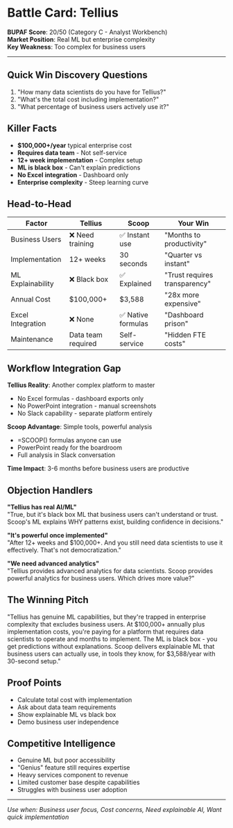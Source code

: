 # Battle Card: Tellius

**BUPAF Score**: 20/50 (Category C - Analyst Workbench)  
**Market Position**: Real ML but enterprise complexity  
**Key Weakness**: Too complex for business users

---

## Quick Win Discovery Questions
1. "How many data scientists do you have for Tellius?"
2. "What's the total cost including implementation?"
3. "What percentage of business users actively use it?"

## Killer Facts
- **$100,000+/year** typical enterprise cost
- **Requires data team** - Not self-service
- **12+ week implementation** - Complex setup
- **ML is black box** - Can't explain predictions
- **No Excel integration** - Dashboard only
- **Enterprise complexity** - Steep learning curve

## Head-to-Head

| Factor | Tellius | Scoop | Your Win |
|--------|---------|-------|----------|
| Business Users | ❌ Need training | ✅ Instant use | "Months to productivity" |
| Implementation | 12+ weeks | 30 seconds | "Quarter vs instant" |
| ML Explainability | ❌ Black box | ✅ Explained | "Trust requires transparency" |
| Annual Cost | $100,000+ | $3,588 | "28x more expensive" |
| Excel Integration | ❌ None | ✅ Native formulas | "Dashboard prison" |
| Maintenance | Data team required | Self-service | "Hidden FTE costs" |

## Workflow Integration Gap

**Tellius Reality**: Another complex platform to master
- No Excel formulas - dashboard exports only
- No PowerPoint integration - manual screenshots
- No Slack capability - separate platform entirely

**Scoop Advantage**: Simple tools, powerful analysis
- =SCOOP() formulas anyone can use
- PowerPoint ready for the boardroom
- Full analysis in Slack conversation

**Time Impact**: 3-6 months before business users are productive

## Objection Handlers

**"Tellius has real AI/ML"**  
"True, but it's black box ML that business users can't understand or trust. Scoop's ML explains WHY patterns exist, building confidence in decisions."

**"It's powerful once implemented"**  
"After 12+ weeks and $100,000+. And you still need data scientists to use it effectively. That's not democratization."

**"We need advanced analytics"**  
"Tellius provides advanced analytics for data scientists. Scoop provides powerful analytics for business users. Which drives more value?"

## The Winning Pitch
"Tellius has genuine ML capabilities, but they're trapped in enterprise complexity that excludes business users. At $100,000+ annually plus implementation costs, you're paying for a platform that requires data scientists to operate and months to implement. The ML is black box - you get predictions without explanations. Scoop delivers explainable ML that business users can actually use, in tools they know, for $3,588/year with 30-second setup."

## Proof Points
- Calculate total cost with implementation
- Ask about data team requirements
- Show explainable ML vs black box
- Demo business user independence

## Competitive Intelligence
- Genuine ML but poor accessibility
- "Genius" feature still requires expertise
- Heavy services component to revenue
- Limited customer base despite capabilities
- Struggles with business user adoption

---

*Use when: Business user focus, Cost concerns, Need explainable AI, Want quick implementation*